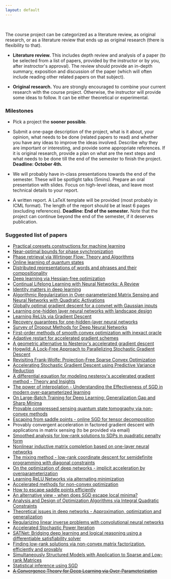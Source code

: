 ```yaml
---
layout: default
---
```


&nbsp;

The course project can be categorized as a literature review, as original research, or as a literature review that ends up as original research (there is flexibility to that).

- **Literature review.** This includes depth review and analysis of a paper (to be selected from a list of papers, provided by the instructor or by you, after instroctor's approval). The review should provide an in-depth summary, exposition and discussion of the paper (which will often include reading other related papers on that subject).

- **Original research.** You are strongly encouraged to combine your current research with the course project. Otherwise, the instructor will provide some ideas to follow. It can be either theoretical or experimental. 

### Milestones

- Pick a project the **sooner possible**.

- Submit a one-page description of the project, what is it about, your opinion, what needs to be done (related papers to read) and whether you have any ideas to improve the ideas involved. Describe why they are important or interesting, and provide some appropriate references. If it is original research, provide a plan on what are the next steps and what needs to be done till the end of the semester to finish the project. **Deadline: October 4th.**

- We will probably have in-class presentations towards the end of the semester. These will be spotlight talks (5mins). Prepare an oral presentation with slides. Focus on high-level ideas, and leave most technical details to your report.

- A written report. A LaTeX template will be provided (most probably in ICML format). The length of the report should be at least 6 pages (excluding references). **Deadline: End of the semester.** Note that the project can continue beyond the end of the semester, if it deserves publication.

### Suggested list of papers

- [Practical coresets constructions for machine learning](https://arxiv.org/pdf/1703.06476.pdf)
- [Near-optimal bounds for phase synchronization](https://arxiv.org/pdf/1703.06605.pdf)
- [Phase retrieval via Wirtinger Flow: Theory and Algorithms](https://arxiv.org/pdf/1407.1065.pdf)
- [Online learning of quantum states](https://arxiv.org/pdf/1802.09025.pdf)
- [Distributed representations of words and phrases and their compositionality](https://papers.nips.cc/paper/5021-distributed-representations-of-words-and-phrases-and-their-compositionality.pdf)
- [Deep learning via Hessian-free optimization](http://www.cs.toronto.edu/~jmartens/docs/Deep_HessianFree.pdf)
- [Continual Lifelong Learning with Neural Networks: A Review](https://arxiv.org/pdf/1802.07569.pdf)
- [Identity matters in deep learning](https://arxiv.org/pdf/1611.04231.pdf)
- [Algorithmic Regularization in Over-parameterized Matrix Sensing and Neural Networks with Quadratic Activations](https://arxiv.org/pdf/1712.09203.pdf)
- [Globally optimal gradient descent for a convnet with Gaussian inputs](https://arxiv.org/pdf/1702.07966.pdf)
- [Learning one-hidden layer neural networks with landscape design](https://arxiv.org/pdf/1711.00501.pdf)
- [Learning ReLUs via Gradient Descent](https://arxiv.org/pdf/1705.04591.pdf)
- [Recovery guarantees for one-hidden-layer neural networks](https://arxiv.org/pdf/1706.03175.pdf)
- [Survey of Dropout Methods for Deep Neural Networks](https://arxiv.org/pdf/1904.13310.pdf)
- [First-order methods of smooth convex optimization with inexact oracle](http://www.optimization-online.org/DB_FILE/2010/12/2865.pdf)
- [Adaptive restart for accelerated gradient schemes](https://arxiv.org/pdf/1204.3982.pdf)
- [A geometric alternative to Nesterov's accelerated gradient descent](https://arxiv.org/pdf/1506.08187.pdf)
- [Hogwild: A Lock-Free Approach to Parallelizing Stochastic Gradient Descent](https://arxiv.org/pdf/1106.5730.pdf)
- [Revisiting Frank-Wolfe: Projection-Free Sparse Convex Optimization](http://m8j.net/math/revisited-FW.pdf)
- [Accelerating Stochastic Gradient Descent using Predictive Variance Reduction](https://papers.nips.cc/paper/4937-accelerating-stochastic-gradient-descent-using-predictive-variance-reduction.pdf)
- [A differential equation for modeling nesterov's accelerated gradient method - Theory and Insights](http://jmlr.org/papers/volume17/15-084/15-084.pdf)
- [The power of interpolation - Understanding the Effectiveness of SGD in modern over-parameterized learning](https://arxiv.org/pdf/1712.06559.pdf)
- [On Large-Batch Training for Deep Learning: Generalization Gap and Sharp Minima](https://arxiv.org/pdf/1609.04836.pdf)
- [Provable compressed sensing quantum state tomography via non-convex methods](https://www.nature.com/articles/s41534-018-0080-4.pdf)
- [Escaping from saddle points - online SGD for tensor decomposition](https://arxiv.org/pdf/1503.02101.pdf)
- Provably convergent acceleration in factored gradient descent with applications in matrix sensing (to be provided via email)
- [Smoothed analysis for low-rank solutions to SDPs in quadratic penalty form](https://arxiv.org/pdf/1803.00186.pdf)
- [Nonlinear inductive matrix completion based on one-layer neural networks](https://arxiv.org/pdf/1805.10477.pdf)
- [The mixing method - low-rank coordinate descent for semidefinite programming with diagonal constraints](https://arxiv.org/pdf/1706.00476.pdf)
- [On the optimization of deep networks - implicit acceleration by overparameterization](https://arxiv.org/pdf/1802.06509.pdf)
- [Learning ReLU Networks via alternating minimization](https://arxiv.org/pdf/1806.07863.pdf)
- [Accelerated methods for non-convex optimization](https://arxiv.org/pdf/1611.00756.pdf)
- [How to escape saddle points efficiently](https://arxiv.org/pdf/1703.00887.pdf)
- [An alternative view - when does SGD escape local minima?](https://arxiv.org/pdf/1802.06175.pdf)
- [Analysis and Design of Optimization Algorithms via Integral Quadratic Constraints](https://arxiv.org/pdf/1408.3595.pdf)
- [Theoretical issues in deep networks - Approximation, optimization and generalization](https://arxiv.org/pdf/1908.09375.pdf)
- [Regularizing linear inverse problems with convolutional neural networks](https://arxiv.org/pdf/1907.03100.pdf)
- [Accelerated Stochastic Power Iteration](https://arxiv.org/pdf/1707.02670.pdf)
- [SATNet: Bridging deep learning and logical reasoning using a differentiable satisfiability solver](https://arxiv.org/pdf/1905.12149.pdf)
- [Finding low-rank solutions via non-convex matrix factorization, efficiently and provably](https://arxiv.org/pdf/1606.03168.pdf)
- [Simultaneously Structured Models with Application to Sparse and Low-rank Matrices](https://arxiv.org/pdf/1212.3753.pdf)
- [Statistical inference using SGD](https://arxiv.org/pdf/1705.07477.pdf)
- ~~[A Convergence Theory for Deep Learning via Over-Parameterization](https://arxiv.org/pdf/1811.03962.pdf)~~

&nbsp;
&nbsp;
